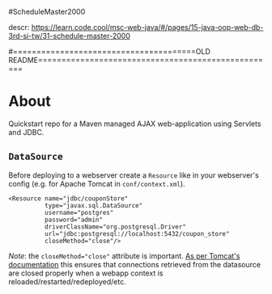 #ScheduleMaster2000

descr:
https://learn.code.cool/msc-web-java/#/pages/15-java-oop-web-db-3rd-si-tw/31-schedule-master-2000


#=======================================OLD README===================================================
# About

Quickstart repo for a Maven managed AJAX web-application using Servlets and JDBC.

## `DataSource`

Before deploying to a webserver create a `Resource` like in your webserver's config (e.g. for Apache Tomcat in `conf/context.xml`).

```
<Resource name="jdbc/couponStore"
          type="javax.sql.DataSource"
          username="postgres"
          password="admin"
          driverClassName="org.postgresql.Driver"
          url="jdbc:postgresql://localhost:5432/coupon_store"
          closeMethod="close"/>
```

*Note*: the `closeMethod="close"` attribute is important. [As per Tomcat's documentation][1] this ensures that connections retrieved from the datasource are closed properly when a webapp context is reloaded/restarted/redeployed/etc.

[1]: https://tomcat.apache.org/tomcat-9.0-doc/config/context.html#Resource_Definitions
